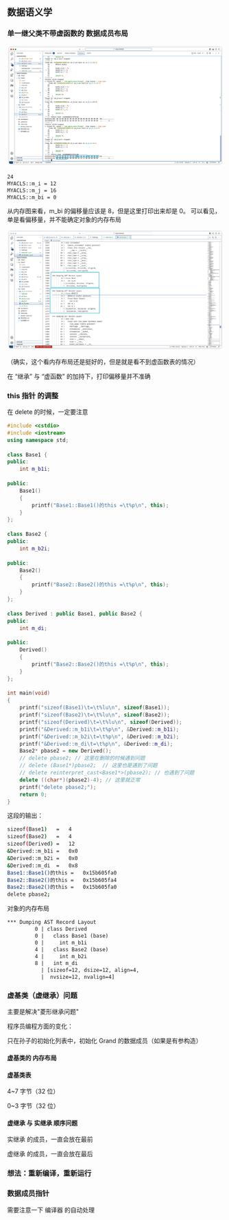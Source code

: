 ## 数据语义学

### 单一继父类不带虚函数的 数据成员布局

![p4_6_3_1](p4_6_3_1.png)

```lldb
24
MYACLS::m_i = 12
MYACLS::m_j = 16
MYACLS::m_bi = 0
```

从内存图来看，m_bi 的偏移量应该是 8，但是这里打印出来却是 0。
可以看见，单是看偏移量，并不能确定对象的内存布局

![p4_6_3_2](p4_6_3_2.png)

（确实，这个看内存布局还是挺好的，但是就是看不到虚函数表的情况）

在 “继承” 与 “虚函数” 的加持下，打印偏移量并不准确

### this 指针 的调整

在 delete 的时候，一定要注意

```cpp
#include <cstdio>
#include <iostream>
using namespace std;

class Base1 {
public:
    int m_b1i;

public:
    Base1()
    {
        printf("Base1::Base1()的this =\t%p\n", this);
    }
};

class Base2 {
public:
    int m_b2i;

public:
    Base2()
    {
        printf("Base2::Base2()的this =\t%p\n", this);
    }
};

class Derived : public Base1, public Base2 {
public:
    int m_di;

public:
    Derived()
    {
        printf("Base2::Base2()的this =\t%p\n", this);
    }
};

int main(void)
{
    printf("sizeof(Base1)\t=\t%lu\n", sizeof(Base1));
    printf("sizeof(Base2)\t=\t%lu\n", sizeof(Base2));
    printf("sizeof(Derived)\t=\t%lu\n", sizeof(Derived));
    printf("&Derived::m_b1i\t=\t%p\n", &Derived::m_b1i);
    printf("&Derived::m_b2i\t=\t%p\n", &Derived::m_b2i);
    printf("&Derived::m_di\t=\t%p\n", &Derived::m_di);
    Base2* pbase2 = new Derived();
    // delete pbase2; // 这里在删除的时候遇到问题
    // delete (Base1*)pbase2;  // 这里也是遇到了问题
    // delete reinterpret_cast<Base1*>(pbase2); // 也遇到了问题
    delete ((char*)(pbase2)-4); // 这里就正常
    printf("delete pbase2;");
    return 0;
}
```

这段的输出：

```sh
sizeof(Base1)	=	4
sizeof(Base2)	=	4
sizeof(Derived)	=	12
&Derived::m_b1i	=	0x0
&Derived::m_b2i	=	0x0
&Derived::m_di	=	0x8
Base1::Base1()的this =	0x15b605fa0
Base2::Base2()的this =	0x15b605fa4
Base2::Base2()的this =	0x15b605fa0
delete pbase2;
```

对象的内存布局

```class
*** Dumping AST Record Layout
         0 | class Derived
         0 |   class Base1 (base)
         0 |     int m_b1i
         4 |   class Base2 (base)
         4 |     int m_b2i
         8 |   int m_di
           | [sizeof=12, dsize=12, align=4,
           |  nvsize=12, nvalign=4]
```

### 虚基类（虚继承）问题

主要是解决"菱形继承问题"

程序员编程方面的变化：

只在孙子的初始化列表中，初始化 Grand 的数据成员（如果是有参构造）

#### 虚基类的 内存布局

#### 虚基类表

4~7 字节（32 位）

0~3 字节（32 位）

#### 虚继承 与 实继承 顺序问题

实继承 的成员，一直会放在最前

虚继承 的成员，一直会放在最后

### 想法：重新编译，重新运行

### 数据成员指针

需要注意一下 编译器 的自动处理
